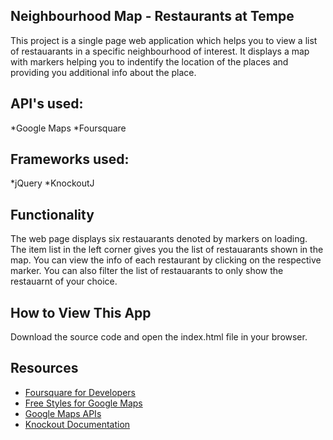 ## Neighbourhood Map - Restaurants at Tempe
This project is a single page web application which helps you to view a list of restauarants in a specific neighbourhood of interest. It displays a map with markers helping you to indentify the location of the places and providing you additional info about the place.

## API's used:
 
 *Google Maps
 *Foursquare

## Frameworks used:
 *jQuery
 *KnockoutJ

## Functionality
  The web page displays six restauarants denoted by markers on loading. The item list in the left corner gives you the list of restauarants shown in the map. You can view the info of each restaurant by clicking on the respective marker. You can also filter the list of restauarants to only show the restauarnt of your choice.

## How to View This App
  Download the source code and open the index.html file in your browser.

## Resources
* [Foursquare for Developers](https://developer.foursquare.com/)
* [Free Styles for Google Maps](https://snazzymaps.com/)
* [Google Maps APIs](https://developers.google.com/maps/)
* [Knockout Documentation](http://knockoutjs.com/documentation/introduction.html)

